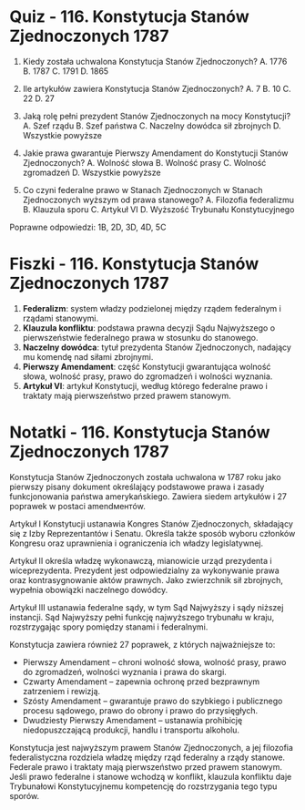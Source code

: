  # Quiz - 116. Konstytucja Stanów Zjednoczonych 1787
1. Kiedy została uchwalona Konstytucja Stanów Zjednoczonych?
   A. 1776
   B. 1787
   C. 1791
   D. 1865

2. Ile artykułów zawiera Konstytucja Stanów Zjednoczonych?
   A. 7
   B. 10
   C. 22
   D. 27

3. Jaką rolę pełni prezydent Stanów Zjednoczonych na mocy Konstytucji?
   A. Szef rządu
   B. Szef państwa
   C. Naczelny dowódca sił zbrojnych
   D. Wszystkie powyższe

4. Jakie prawa gwarantuje Pierwszy Amendament do Konstytucji Stanów Zjednoczonych?
   A. Wolność słowa
   B. Wolność prasy
   C. Wolność zgromadzeń
   D. Wszystkie powyższe

5. Co czyni federalne prawo w Stanach Zjednoczonych w Stanach Zjednoczonych wyższym od prawa stanowego?
   A. Filozofia federalizmu
   B. Klauzula sporu
   C. Artykuł VI
   D. Wyższość Trybunału Konstytucyjnego

Poprawne odpowiedzi: 1B, 2D, 3D, 4D, 5C

# Fiszki - 116. Konstytucja Stanów Zjednoczonych 1787

1. **Federalizm**: system władzy podzielonej między rządem federalnym i rządami stanowymi.
2. **Klauzula konfliktu**: podstawa prawna decyzji Sądu Najwyższego o pierwszeństwie federalnego prawa w stosunku do stanowego.
3. **Naczelny dowódca**: tytuł prezydenta Stanów Zjednoczonych, nadający mu komendę nad siłami zbrojnymi.
4. **Pierwszy Amendament**: część Konstytucji gwarantująca wolność słowa, wolność prasy, prawo do zgromadzeń i wolności wyznania.
5. **Artykuł VI**: artykuł Konstytucji, według którego federalne prawo i traktaty mają pierwszeństwo przed prawem stanowym.

# Notatki - 116. Konstytucja Stanów Zjednoczonych 1787

Konstytucja Stanów Zjednoczonych została uchwalona w 1787 roku jako pierwszy pisany dokument określający podstawowe prawa i zasady funkcjonowania państwa amerykańskiego. Zawiera siedem artykułów i 27 poprawek w postaci amendментów.

Artykuł I Konstytucji ustanawia Kongres Stanów Zjednoczonych, składający się z Izby Reprezentantów i Senatu. Określa także sposób wyboru członków Kongresu oraz uprawnienia i ograniczenia ich władzy legislatywnej.

Artykuł II określa władzę wykonawczą, mianowicie urząd prezydenta i wiceprezydenta. Prezydent jest odpowiedzialny za wykonywanie prawa oraz kontrasygnowanie aktów prawnych. Jako zwierzchnik sił zbrojnych, wypełnia obowiązki naczelnego dowódcy.

Artykuł III ustanawia federalne sądy, w tym Sąd Najwyższy i sądy niższej instancji. Sąd Najwyższy pełni funkcję najwyższego trybunału w kraju, rozstrzygając spory pomiędzy stanami i federalnymi.

Konstytucja zawiera również 27 poprawek, z których najważniejsze to:

* Pierwszy Amendament – chroni wolność słowa, wolność prasy, prawo do zgromadzeń, wolności wyznania i prawa do skargi.
* Czwarty Amendament – zapewnia ochronę przed bezprawnym zatrzeniem i rewizją.
* Szósty Amendament – gwarantuje prawo do szybkiego i publicznego procesu sądowego, prawo do obrony i prawo do przysięgłych.
* Dwudziesty Pierwszy Amendament – ustanawia prohibicję niedopuszczającą produkcji, handlu i transportu alkoholu.

Konstytucja jest najwyższym prawem Stanów Zjednoczonych, a jej filozofia federalistyczna rozdziela władzę między rząd federalny a rządy stanowe. Federale prawo i traktaty mają pierwszeństwo przed prawem stanowym. Jeśli prawo federalne i stanowe wchodzą w konflikt, klauzula konfliktu daje Trybunałowi Konstytucyjnemu kompetencję do rozstrzygania tego typu sporów.
